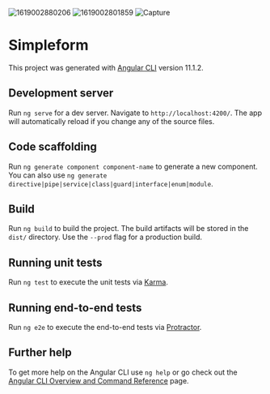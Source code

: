 

![1619002880206](https://user-images.githubusercontent.com/80150887/115543680-7f350380-a256-11eb-8c96-0dd7ef1ef8b2.png)
![1619002801859](https://user-images.githubusercontent.com/80150887/115543685-80663080-a256-11eb-97e6-6690913ba4ed.png)
![Capture](https://user-images.githubusercontent.com/80150887/115543717-8c51f280-a256-11eb-8f28-eb0cafb4ce54.PNG)
# Simpleform

This project was generated with [Angular CLI](https://github.com/angular/angular-cli) version 11.1.2.

## Development server

Run `ng serve` for a dev server. Navigate to `http://localhost:4200/`. The app will automatically reload if you change any of the source files.

## Code scaffolding

Run `ng generate component component-name` to generate a new component. You can also use `ng generate directive|pipe|service|class|guard|interface|enum|module`.

## Build

Run `ng build` to build the project. The build artifacts will be stored in the `dist/` directory. Use the `--prod` flag for a production build.

## Running unit tests

Run `ng test` to execute the unit tests via [Karma](https://karma-runner.github.io).

## Running end-to-end tests

Run `ng e2e` to execute the end-to-end tests via [Protractor](http://www.protractortest.org/).

## Further help

To get more help on the Angular CLI use `ng help` or go check out the [Angular CLI Overview and Command Reference](https://angular.io/cli) page.
